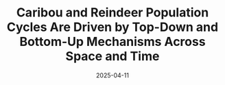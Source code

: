 ---
title: Caribou and Reindeer Population Cycles Are Driven by Top-Down and Bottom-Up Mechanisms Across Space and Time
excerpt: >-
  I parameterized a tri-trophic mechanistic mathematical model including caribou, lichen, and wolf predation. Using this model, I completed a sensitivity analysis to determine the impact of top-down and bottom-up mechanisms on caribou population cyclicity, using amplitude and period as indicators of influence. Results from the mechanistic model indicated that decreased food resources and increased predation pressure both drive the intensity of caribou population cycles over space and time. My research culminated in an honors thesis for the University of Washington's School of Environmental and Forest Sciences, a scientific poster which was presented at the University of Washington's Undergraduate Research Symposium, and most recently, contributed to a publication in Ecology and Evolution.
date: '2025-04-11'
external_url: 'https://chandnir2.github.io/images/Paper/Caribou_and_Reindeer_Population_Cycles_Are_Driven.pdf'
thumb_img_path: images/ImageRetrieval/image_retrieval.png
thumb_img_alt: image retrieval thumbnail
layout: post
---